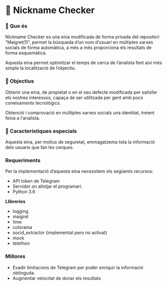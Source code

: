 # 🙏 Nickname Checker
### 🔎 Que és
Nickname Checker es una eina modificada de forma privada del repositori “Maigret(1)”, permet la búsqueda d’un nom d’usuari en múltiples xarxes socials de forma automàtica, a més a més proporciona els resultats de forma esquemàtica. 

Aquesta eina permet optimitzar el temps de cerca de l’analista fent així més simple la localització de l’objectiu.

### 🎯 Objectius
Obtenir una eina, de propietat o en el seu defecte modificada per satisfer els nostres interessos, capaça de ser utilitzada per gent amb pocs coneixaments tecnològics.

Obtenció i comprovació en múltiples xarxes socials una identitat, treient feina a l'analista.

### 🤔 Característiques especials
Aquesta eina, per motius de seguretat, emmagatzema tota la informació dels usuaris que fan les cerques.

### Requeriments
Per la implementació d’aquesta eina necessitem els següents recursos:
- API token de Telegram 
- Servidor on allotjar el programari. 
- Python 3.6

**Llibreries**
- logging
- maigret
- time
- colorama
- socid_extractor (implementat pero no activat)
- mock
- telethon

### Millores
- Evadir limitacions de Telegram per poder enriquir la informació obtinguda.
- Augmentar velocitat de donar els resultats
